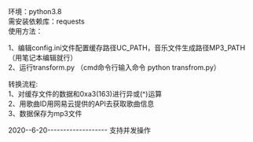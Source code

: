 
环境：python3.8  
需安装依赖库：requests    
使用方法：  

1、编辑config.ini文件配置缓存路径UC_PATH，音乐文件生成路径MP3_PATH（用笔记本编辑就行）  
2、运行transform.py  （cmd命令行输入命令 python transfrom.py） 

转换流程:  
1、对缓存文件的数据和0xa3(163)进行异或(^)运算  
2、用歌曲ID用网易云提供的API去获取歌曲信息  
3、数据保存为mp3文件  


2020--6-20-------------------
支持并发操作
